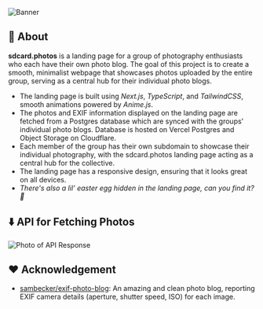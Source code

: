 ![Banner](https://cloud-ctv2ma97y-hack-club-bot.vercel.app/0github_header.png)

## 🚀 About

**sdcard.photos** is a landing page for a group of photography enthusiasts who each have their own photo blog. The goal of
this project is to create a smooth, minimalist webpage that showcases photos uploaded by the entire group, serving as a
central hub for their individual photo blogs. 
- The landing page is built using _Next.js_, _TypeScript_, and _TailwindCSS_, smooth animations powered by _Anime.js_. 
- The photos and EXIF information displayed on the landing page are fetched from a Postgres database
which are synced with the groups' individual photo blogs. Database is hosted on Vercel Postgres and Object Storage on Cloudflare.
- Each member of the group has their own subdomain to showcase
their individual photography, with the sdcard.photos landing page acting as a central hub for the collective.
- The landing page has a responsive design, ensuring that it looks great on all devices.
- _There's also a lil' easter egg hidden in the landing page, can you find it? 🤔_

## ⬇️ API for Fetching Photos
![Photo of API Response](https://cloud-4u02e813y-hack-club-bot.vercel.app/0image.png)

## ❤️ Acknowledgement

- [sambecker/exif-photo-blog](https://github.com/sambecker/exif-photo-blog): An amazing and clean photo blog, reporting
  EXIF camera details (aperture, shutter speed, ISO) for each image.
